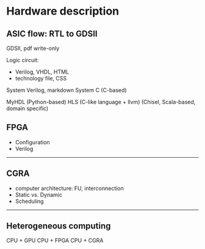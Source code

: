 # Hardware description

## ASIC flow: RTL to GDSII

GDSII, pdf
write-only

Logic circuit:
- Verilog, VHDL, HTML
- technology file, CSS

System Verilog, markdown
System C (C-based)

MyHDL (Python-based)
HLS (C-like language + llvm)
(Chisel, Scala-based, domain specific)

## FPGA

- Configuration
- Verilog

---

## CGRA

- computer architecture: FU, interconnection
- Static vs. Dynamic
- Scheduling

---

## Heterogeneous computing

CPU + GPU
CPU + FPGA
CPU + CGRA
